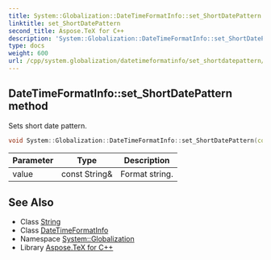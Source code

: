 ```yaml
---
title: System::Globalization::DateTimeFormatInfo::set_ShortDatePattern method
linktitle: set_ShortDatePattern
second_title: Aspose.TeX for C++
description: 'System::Globalization::DateTimeFormatInfo::set_ShortDatePattern method. Sets short date pattern in C++.'
type: docs
weight: 600
url: /cpp/system.globalization/datetimeformatinfo/set_shortdatepattern/
---
```

## DateTimeFormatInfo::set_ShortDatePattern method


Sets short date pattern.

```cpp
void System::Globalization::DateTimeFormatInfo::set_ShortDatePattern(const String &value)
```


| Parameter | Type | Description |
| --- | --- | --- |
| value | const String\& | Format string. |

## See Also

* Class [String](../../../system/string/)
* Class [DateTimeFormatInfo](../)
* Namespace [System::Globalization](../../)
* Library [Aspose.TeX for C++](../../../)
